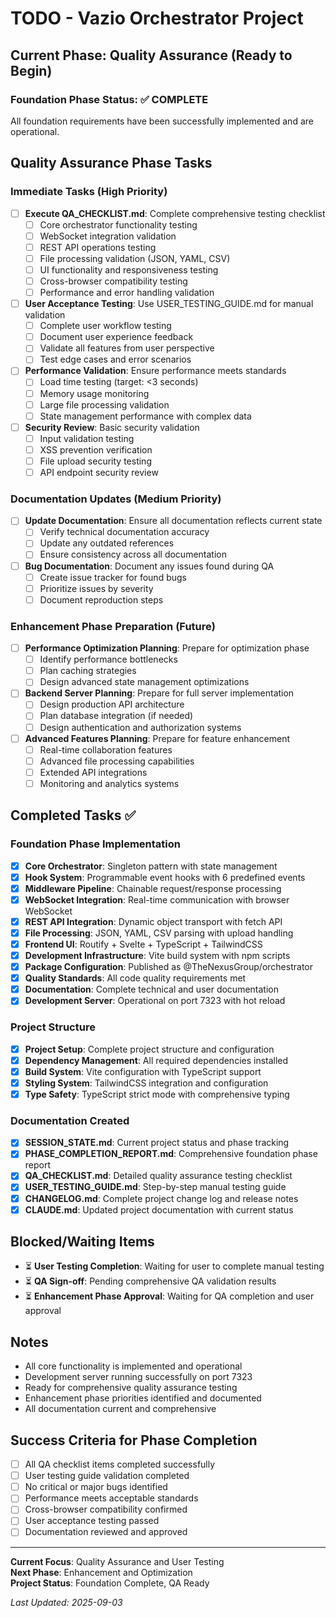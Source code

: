 # TODO - Vazio Orchestrator Project

## Current Phase: Quality Assurance (Ready to Begin)

### Foundation Phase Status: ✅ COMPLETE
All foundation requirements have been successfully implemented and are operational.

## Quality Assurance Phase Tasks

### Immediate Tasks (High Priority)
- [ ] **Execute QA_CHECKLIST.md**: Complete comprehensive testing checklist
  - [ ] Core orchestrator functionality testing
  - [ ] WebSocket integration validation
  - [ ] REST API operations testing
  - [ ] File processing validation (JSON, YAML, CSV)
  - [ ] UI functionality and responsiveness testing
  - [ ] Cross-browser compatibility testing
  - [ ] Performance and error handling validation

- [ ] **User Acceptance Testing**: Use USER_TESTING_GUIDE.md for manual validation
  - [ ] Complete user workflow testing
  - [ ] Document user experience feedback
  - [ ] Validate all features from user perspective
  - [ ] Test edge cases and error scenarios

- [ ] **Performance Validation**: Ensure performance meets standards
  - [ ] Load time testing (target: <3 seconds)
  - [ ] Memory usage monitoring
  - [ ] Large file processing validation
  - [ ] State management performance with complex data

- [ ] **Security Review**: Basic security validation
  - [ ] Input validation testing
  - [ ] XSS prevention verification
  - [ ] File upload security testing
  - [ ] API endpoint security review

### Documentation Updates (Medium Priority)
- [ ] **Update Documentation**: Ensure all documentation reflects current state
  - [ ] Verify technical documentation accuracy
  - [ ] Update any outdated references
  - [ ] Ensure consistency across all documentation

- [ ] **Bug Documentation**: Document any issues found during QA
  - [ ] Create issue tracker for found bugs
  - [ ] Prioritize issues by severity
  - [ ] Document reproduction steps

### Enhancement Phase Preparation (Future)
- [ ] **Performance Optimization Planning**: Prepare for optimization phase
  - [ ] Identify performance bottlenecks
  - [ ] Plan caching strategies
  - [ ] Design advanced state management optimizations

- [ ] **Backend Server Planning**: Prepare for full server implementation
  - [ ] Design production API architecture
  - [ ] Plan database integration (if needed)
  - [ ] Design authentication and authorization systems

- [ ] **Advanced Features Planning**: Prepare for feature enhancement
  - [ ] Real-time collaboration features
  - [ ] Advanced file processing capabilities
  - [ ] Extended API integrations
  - [ ] Monitoring and analytics systems

## Completed Tasks ✅

### Foundation Phase Implementation
- [x] **Core Orchestrator**: Singleton pattern with state management
- [x] **Hook System**: Programmable event hooks with 6 predefined events
- [x] **Middleware Pipeline**: Chainable request/response processing
- [x] **WebSocket Integration**: Real-time communication with browser WebSocket
- [x] **REST API Integration**: Dynamic object transport with fetch API
- [x] **File Processing**: JSON, YAML, CSV parsing with upload handling
- [x] **Frontend UI**: Routify + Svelte + TypeScript + TailwindCSS
- [x] **Development Infrastructure**: Vite build system with npm scripts
- [x] **Package Configuration**: Published as @TheNexusGroup/orchestrator
- [x] **Quality Standards**: All code quality requirements met
- [x] **Documentation**: Complete technical and user documentation
- [x] **Development Server**: Operational on port 7323 with hot reload

### Project Structure
- [x] **Project Setup**: Complete project structure and configuration
- [x] **Dependency Management**: All required dependencies installed
- [x] **Build System**: Vite configuration with TypeScript support
- [x] **Styling System**: TailwindCSS integration and configuration
- [x] **Type Safety**: TypeScript strict mode with comprehensive typing

### Documentation Created
- [x] **SESSION_STATE.md**: Current project status and phase tracking
- [x] **PHASE_COMPLETION_REPORT.md**: Comprehensive foundation phase report
- [x] **QA_CHECKLIST.md**: Detailed quality assurance testing checklist
- [x] **USER_TESTING_GUIDE.md**: Step-by-step manual testing guide
- [x] **CHANGELOG.md**: Complete project change log and release notes
- [x] **CLAUDE.md**: Updated project documentation with current status

## Blocked/Waiting Items
- ⏳ **User Testing Completion**: Waiting for user to complete manual testing
- ⏳ **QA Sign-off**: Pending comprehensive QA validation results
- ⏳ **Enhancement Phase Approval**: Waiting for QA completion and user approval

## Notes
- All core functionality is implemented and operational
- Development server running successfully on port 7323
- Ready for comprehensive quality assurance testing
- Enhancement phase priorities identified and documented
- All documentation current and comprehensive

## Success Criteria for Phase Completion
- [ ] All QA checklist items completed successfully
- [ ] User testing guide validation completed
- [ ] No critical or major bugs identified
- [ ] Performance meets acceptable standards  
- [ ] Cross-browser compatibility confirmed
- [ ] User acceptance testing passed
- [ ] Documentation reviewed and approved

---

**Current Focus**: Quality Assurance and User Testing  
**Next Phase**: Enhancement and Optimization  
**Project Status**: Foundation Complete, QA Ready  

*Last Updated: 2025-09-03*